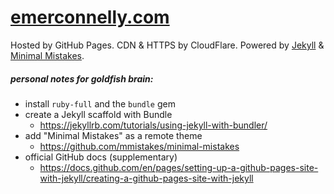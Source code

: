 # [emerconnelly.com](https://emerconnelly.com)
Hosted by GitHub Pages. CDN & HTTPS by CloudFlare. Powered by [Jekyll](https://jekyllrb.com/) & [Minimal Mistakes](https://github.com/mmistakes/minimal-mistakes).



##### personal notes for goldfish brain:
- install `ruby-full` and the `bundle` gem
- create a Jekyll scaffold with Bundle
  - https://jekyllrb.com/tutorials/using-jekyll-with-bundler/
- add "Minimal Mistakes" as a remote theme
  - https://github.com/mmistakes/minimal-mistakes
- official GitHub docs (supplementary)
  - https://docs.github.com/en/pages/setting-up-a-github-pages-site-with-jekyll/creating-a-github-pages-site-with-jekyll
